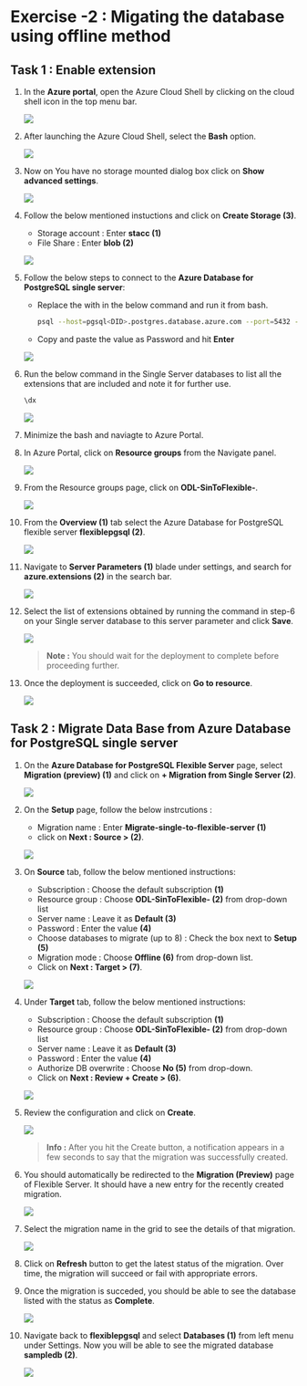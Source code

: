 # Exercise -2 : Migating the database using offline method


## Task 1 : Enable extension

1. In the **Azure portal**, open the Azure Cloud Shell by clicking on the cloud shell icon in the top menu bar.

    ![](Images/E2I1S1.png)
2. After launching the Azure Cloud Shell, select the **Bash** option.

    ![](Images/E2T1S2.png)
    
3. Now on You have no storage mounted dialog box click on **Show advanced settings**.

   ![](Images/E2T1S3.png)
   
4. Follow the below mentioned instuctions and click on **Create Storage (3)**.

    - Storage account : Enter **stacc<inject key="DeploymentID" enableCopy="false"/> (1)**
    - File Share : Enter **blob (2)**

    ![](Images/E2T1S4.png)
    
5. Follow the below steps to connect to the **Azure Database for PostgreSQL single server**:

   - Replace the **<DID>** with **<inject key="DeploymentID" enableCopy="true"/>** in the below command and run it from bash.
    
       ```bash
       psql --host=pgsql<DID>.postgres.database.azure.com --port=5432 --username=demouser@pgsql<DID> --dbname=postgres
       ```
   - Copy and paste the value **<inject key="PostGre SQL Password" enableCopy="true"/>** as Password and hit **Enter**
    
   ![](Images/E2T1S5.png)
    
6. Run the below command in the Single Server databases to list all the extensions that are included and note it for further use.
    
    ```bash
    \dx
    ```
    
    ![](Images/E2T1S6.png)
    
7. Minimize the bash and naviagte to Azure Portal.
    
8. In Azure Portal, click on **Resource groups** from the Navigate panel.
    
    ![](Images/E2T1S8.png)
    
9. From the Resource groups page, click on **ODL-SinToFlexible-<inject key="DeploymentID" enableCopy="false"/>**.
    
    ![](Images/E2T1S9.png)
    
10. From the **Overview (1)** tab select the Azure Database for PostgreSQL flexible server **flexiblepgsql<inject key="DeploymentID" enableCopy="false"/> (2)**.
    
    ![](Images/E2T1S10.png)

11. Navigate to **Server Parameters (1)** blade under settings, and search for  **azure.extensions (2)** in the search bar.
    
    ![](Images/E2T1S11.png)
    
12. Select the list of extensions obtained by running the command in step-6 on your Single server database to this server parameter and click **Save**.
    
    ![](Images/save.png)
    
    
    > **Note :** You should wait for the deployment to complete before proceeding further.
       
13. Once the deployment is succeeded, click on **Go to resource**.
    
    ![](Images/E2T1S13.png)

    
## Task 2 : Migrate Data Base from Azure Database for PostgreSQL single server

    
1. On the **Azure Database for PostgreSQL Flexible Server** page, select **Migration (preview) (1)** and click on **+ Migration from Single Server (2)**.
    
     ![](Images/E2T2S1.png)
    
2. On the **Setup** page, follow the below instrcutions :
    
    - Migration name : Enter **Migrate-single-to-flexible-server (1)**
    - click on **Next : Source > (2)**.
    
     ![](Images/setup.png)

 3. On **Source** tab, follow the below mentioned instructions:
    
    - Subscription : Choose the default subscription **(1)**
    - Resource group : Choose **ODL-SinToFlexible-<inject key="DeploymentID" enableCopy="true"/> (2)** from drop-down list
    - Server name : Leave it as **Default (3)**
    - Password : Enter the value **<inject key="PostGre SQL Password" enableCopy="true"/> (4)**
    - Choose databases to migrate (up to 8) : Check the box next to **Setup (5)**
    - Migration mode : Choose **Offline (6)** from drop-down list.
    - Click on **Next : Target > (7)**.
    
    ![](Images/source2.png)
    
 4. Under **Target** tab, follow the below mentioned instructions:
    
    - Subscription : Choose the default subscription **(1)**
    - Resource group : Choose **ODL-SinToFlexible-<inject key="DeploymentID" enableCopy="true"/> (2)** from drop-down list
    - Server name : Leave it as **Default (3)**
    - Password : Enter the value **<inject key="PostGre SQL Password" enableCopy="true"/> (4)**
    - Authorize DB overwrite : Choose **No (5)** from drop-down.
    - Click on **Next : Review + Create > (6)**.
    
    ![](Images/target.png)
        
6. Review the configuration and click on **Create**.
    
    ![](Images/create.png)
    
    > **Info :** After you hit the Create button, a notification appears in a few seconds to say that the migration was successfully created. 
    
7. You should automatically be redirected to the **Migration (Preview)** page of Flexible Server. It should have a new entry for the recently created migration.
    
    ![](Images/preiew.png)

8. Select the migration name in the grid to see the details of that migration.
    
    ![](Images/sampledb.png)
    
9. Click on **Refresh** button to get the latest status of the migration. Over time, the migration will succeed or fail with appropriate errors.

    
10. Once the migration is succeded, you should be able to see the database listed with the status as **Complete**.
    
    ![](Images/sampledb1.png)

11. Navigate back to **flexiblepgsql<inject key="DeploymentID" enableCopy="false"/>** and select **Databases (1)** from left menu under Settings. Now you will be able to see the migrated database **sampledb (2)**.
    
    ![](Images/databases.png)
